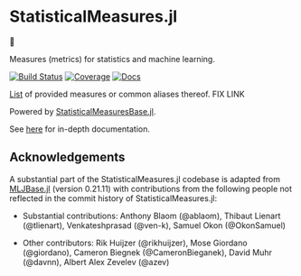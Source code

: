 # StatisticalMeasures.jl

&#128679;

Measures (metrics) for statistics and machine learning. 

[![Build Status](https://github.com/JuliaAI/StatisticalMeasures.jl/workflows/CI/badge.svg)](https://github.com/JuliaAI/StatisticalMeasures.jl/actions)
[![Coverage](https://codecov.io/gh/JuliaAI/StatisticalMeasures.jl/branch/master/graph/badge.svg)](https://codecov.io/github/JuliaAI/StatisticalMeasures.jl?branch=master)
[![Docs](https://img.shields.io/badge/docs-dev-blue.svg)](https://juliaai.github.io/StatisticalMeasures.jl/dev/)

[List]() of provided measures or common aliases thereof. FIX LINK

Powered by
[StatisticalMeasuresBase.jl](https://github.com/JuliaAI/StatisticalMeasuresBase.jl).

See [here](https://juliaai.github.io/StatisticalMeasures.jl/dev/) for in-depth
documentation.

## Acknowledgements

A substantial part of the StatisticalMeasures.jl codebase is adapted from
[MLJBase.jl](https://github.com/JuliaAI/MLJBase.jl) (version 0.21.11) with contributions
from the following people not reflected in the commit history of StatisticalMeasures.jl:

- Substantial contributions: Anthony Blaom (@ablaom), Thibaut Lienart (@tlienart),
  Venkateshprasad (@ven-k), Samuel Okon (@OkonSamuel)

- Other contributors: Rik Huijzer (@rikhuijzer), Mose Giordano (@giordano), Cameron
  Biegnek (@CameronBieganek), David Muhr (@davnn), Albert Alex Zevelev (@azev)
